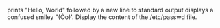 prints "Hello, World" followed by a new line to standard output
displays a confused smiley "(Ôo)'.
Display the content of the /etc/passwd file.
